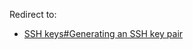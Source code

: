 Redirect to:

*   [SSH keys#Generating an SSH key pair](/index.php/SSH_keys#Generating_an_SSH_key_pair "SSH keys")